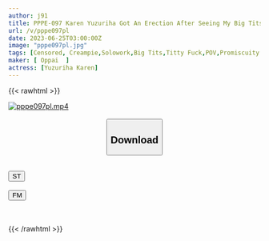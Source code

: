 ```yaml
---
author: j91
title: PPPE-097 Karen Yuzuriha Got An Erection After Seeing My Big Tits Girlfriend Get Fucked By DQNs Using Aphrodisiacs And Creampied Until The Sperm Flows Backwards
url: /v/pppe097pl
date: 2023-06-25T03:00:00Z
image: "pppe097pl.jpg"
tags: [Censored, Creampie,Solowork,Big Tits,Titty Fuck,POV,Promiscuity	]
maker: [ Oppai  ]
actress: [Yuzuriha Karen]
---
```



{{< rawhtml >}}

<div class="video" data-videoid="KGvzB0qBMot0Q3z">
    <a href="javascript:;">
        <img src="/v/pppe097pl/pppe097pl.jpg" width="WIDTH" height="HEIGHT" alt="pppe097pl.mp4" loading="lazy">
    </a>
</div>

<script type="text/javascript" src="https://j91.asia/asset/on-demand-st.js"></script>

<br>
  <link rel="stylesheet" href="https://j91.asia/asset/bs5.css">
  
  <center>
  <button class="btn btn-primary" type="button" data-bs-toggle="collapse" data-bs-target=".multi-collapse" aria-expanded="false" aria-controls="multiCollapseExample1 multiCollapseExample2"><h2>Download</h2></button></center>
</p>
<div class="row">
  <div class="col">
    <div class="collapse multi-collapse" id="multiCollapseExample1">
      <div class="card card-body">
	      	      <br>
<div class="buttons">  
<a href="https://streamtape.to/v/KGvzB0qBMot0Q3z" target="_blank"><button class="btn-hover color-3"><i class="fa fa-download"></i> ST</button></a></div>
    </div>
  </div>
</div>
  <div class="col">
    <div class="collapse multi-collapse" id="multiCollapseExample2">
      <div class="card card-body">
	      <br>
<div class="buttons">
    <a href="https://filemoon.sx/d/h1h1mpl0t3oz" target="_blank"><button class="btn-hover color-8"><i class="fa fa-download"></i> FM</button></a></div>
<br><br>
      </div>
    </div>
  </div>
</div>

{{< /rawhtml >}}